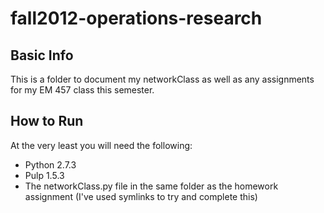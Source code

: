 fall2012-operations-research
============================

Basic Info
----------
This is a folder to document my networkClass as well as any assignments for my EM 457 class this semester.

How to Run
----------
At the very least you will need the following:
* Python 2.7.3
* Pulp 1.5.3
* The networkClass.py file in the same folder as the homework assignment (I've used symlinks to try and complete this)

